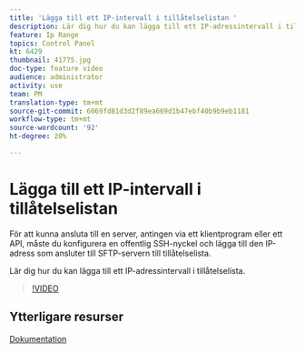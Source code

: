 ```yaml
---
title: 'Lägga till ett IP-intervall i tillåtelselistan '
description: Lär dig hur du kan lägga till ett IP-adressintervall i tillåtelselista.
feature: Ip Range
topics: Control Panel
kt: 6429
thumbnail: 41775.jpg
doc-type: feature video
audience: administrator
activity: use
team: PM
translation-type: tm+mt
source-git-commit: 6069fd81d3d2f89ea669d1b47ebf40b9b9eb1181
workflow-type: tm+mt
source-wordcount: '92'
ht-degree: 20%

---
```



# Lägga till ett IP-intervall i tillåtelselistan

För att kunna ansluta till en server, antingen via ett klientprogram eller ett API, måste du konfigurera en offentlig SSH-nyckel och lägga till den IP-adress som ansluter till SFTP-servern till tillåtelselista.

Lär dig hur du kan lägga till ett IP-adressintervall i tillåtelselista.

>[!VIDEO](https://video.tv.adobe.com/v/41775?quality=12)

## Ytterligare resurser

[Dokumentation](https://docs.adobe.com/content/help/en/control-panel/using/sftp-management/ip-range-allow-listing.html)
